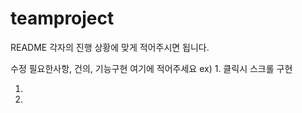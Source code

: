 # teamproject
README
각자의 진행 상황에 맞게 적어주시면 됩니다.

수정 필요한사항, 건의, 기능구현 여기에 적어주세요
ex) 1. 클릭시 스크롤 구현

1.
2.


